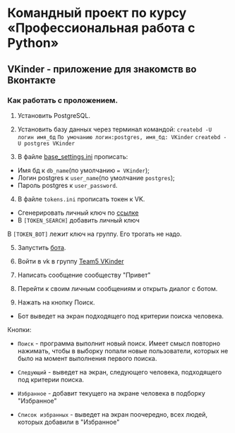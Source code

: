 # Командный проект по курсу «Профессиональная работа с Python»

## VKinder - приложение для знакомств во Вконтакте

### Как работать с проложением.

1. Установить PostgreSQL. 

2. Установить базу данных через терминал командой:
`createbd -U логин имя_бд`
`По умочанию логин:postgres, имя_бд: VKinder`
`createbd -U postgres VKinder`

3. В файле [base_settings.ini](https://github.com/Netology-Team-5/VKinder/blob/main/base_settings.ini) прописать:
- Имя бд к `db_name`(по умолчанию `= VKinder`);
- Логин postgres к `user_name`(по умолчание `postgres`);
- Пароль postgres к `user_password`.

4. В файле `tokens.ini` прописать токен к VK.
- Сгенерировать личный ключ по [ссылке](https://oauth.vk.com/oauth/authorize?client_id=51432598&scope=65536&redirect_uri=https://vk.com/im?media%3D&sel=-216114574&display=popup&response_type=token&slogin_h=9a90a048692bb5042b.5b693fa27bae8d0d3a&__q_hash=a744e6552469a618bf825b408b432d41) 
- В `[TOKEN_SEARCH]` добавить личный ключ

В `[TOKEN_BOT]` лежит ключ на группу. Его трогать не надо. 

5. Запустить [бота](https://github.com/Netology-Team-5/blob/main/VKinder/bot.py).

6. Войти в vk в группу [Team5 VKinder](https://vk.com/club216099509)
7. Написать сообщение сообществу "Привет"
8. Перейти к своим личным сообщениям и открыть диалог с ботом. 
9. Нажать на кнопку Поиск. 
- Бот выведет на экран подходящего под критерии поиска человека. 

Кнопки:
- `Поиск` - программа выполнит новый поиск. 
Имеет смысл повторно нажимать, чтобы в выборку попали новые пользователи, которых не было на момент выполнения первого поиска.

- `Следующий` - выведет на экран, следующего человека, подходящего под критерии поиска.

- `Избранное` - добавит текущего на экране человека в подборку "Избранное"

- `Список избранных` - выведет на экран поочередно, всех людей, которых добавили в "Избранное"

